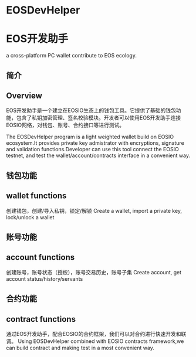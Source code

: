 # EOSDevHelper
# EOS开发助手
a cross-platform PC wallet contribute to EOS ecology.

## 简介
## Overview

EOS开发助手是一个建立在EOSIO生态上的钱包工具。它提供了基础的钱包功能，包含了私钥加密管理、签名校验模块。开发者可以使用EOS开发助手连接EOSIO网络，对钱包、账号、合约接口等进行测试。

The EOSDevHelper program is a light weighted wallet build on EOSIO ecosystem.It provides private key admistrator with encryptions, signature and validation functions.Developer can use this tool connect the EOSIO testnet, and test the wallet/account/contracts interface in a convenient way.

## 钱包功能
## wallet functions
创建钱包，创建/导入私钥，锁定/解锁
Create a wallet, import a private key, lock/unlock a wallet

## 账号功能
## account functions
创建账号，账号状态（授权），账号交易历史，账号子集
Create account, get account status/history/servants

## 合约功能
## contract functions
通过EOS开发助手，配合EOSIO的合约框架，我们可以对合约进行快速开发和联调。
Using EOSDevHelper combined with EOSIO contracts framework,we can build contract and making test in a most convenient way.
